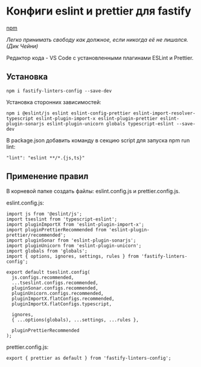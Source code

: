 # Конфиги eslint и prettier для fastify

[npm](https://www.npmjs.com/package/fastify-linters-config)

_Легко принимать свободу как должное, если никогда её не лишался. (Дик Чейни)_

Редактор кода - VS Code с установленными плагинами ESLint и Prettier.

## Установка

`npm i fastify-linters-config --save-dev`

Установка сторонних зависимостей:

`npm i @eslint/js eslint eslint-config-prettier eslint-import-resolver-typescript eslint-plugin-import-x eslint-plugin-prettier eslint-plugin-sonarjs eslint-plugin-unicorn globals typescript-eslint --save-dev`

В package.json добавить команду в секцию script для запуска npm run lint:

`"lint": "eslint **/*.{js,ts}"`

## Применение правил

В корневой папке создать файлы: eslint.config.js и prettier.config.js.

eslint.config.js:

```
import js from '@eslint/js';
import tseslint from 'typescript-eslint';
import pluginImportX from 'eslint-plugin-import-x';
import pluginPrettierRecommended from 'eslint-plugin-prettier/recommended';
import pluginSonar from 'eslint-plugin-sonarjs';
import pluginUnicorn from 'eslint-plugin-unicorn';
import globals from 'globals';
import { options, ignores, settings, rules } from 'fastify-linters-config';

export default tseslint.config(
  js.configs.recommended,
  ...tseslint.configs.recommended,
  pluginSonar.configs.recommended,
  pluginUnicorn.configs.recommended,
  pluginImportX.flatConfigs.recommended,
  pluginImportX.flatConfigs.typescript,

  ignores,
  { ...options(globals), ...settings, ...rules },

  pluginPrettierRecommended
);

```

prettier.config.js:

```
export { prettier as default } from 'fastify-linters-config';

```
